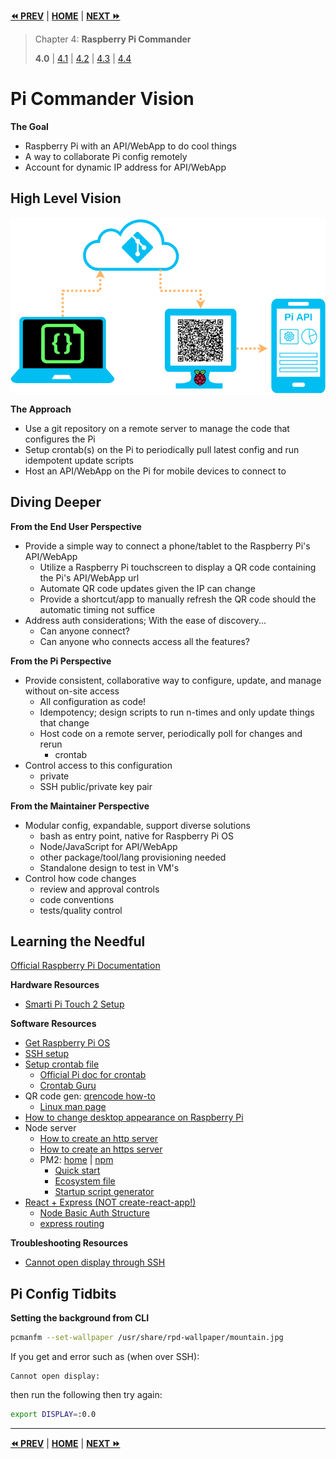 **[⏪ PREV](./e32f3180-280b-4c09-bdb3-9a5137dd1634.md)** | **[HOME](./index.md)** | **[NEXT ⏩](./961f3153-0cf6-4da1-a75b-ab3679170a33.md)**

> Chapter 4: **Raspberry Pi Commander**
>
> **4.0** |
[4.1](./961f3153-0cf6-4da1-a75b-ab3679170a33.md) |
[4.2](./81f3843d-4f9d-41fd-a259-2a1f8e32e4f7.md) |
[4.3](./018672d1-fbe1-40d7-9fcf-23396c83b628.md) |
[4.4](./66e1ac1c-0f66-4f8f-893d-5124087416be.md)

# Pi Commander Vision

**The Goal**
- Raspberry Pi with an API/WebApp to do cool things
- A way to collaborate Pi config remotely
- Account for dynamic IP address for API/WebApp


## High Level Vision

![](../img/pi-commander-vision.png)

**The Approach**
- Use a git repository on a remote server to manage the code that configures the
  Pi
- Setup crontab(s) on the Pi to periodically pull latest config and run
  idempotent update scripts
- Host an API/WebApp on the Pi for mobile devices to connect to

## Diving Deeper

**From the End User Perspective**
- Provide a simple way to connect a phone/tablet to the Raspberry Pi's
  API/WebApp
    - Utilize a Raspberry Pi touchscreen to display a QR code containing the
      Pi's API/WebApp url
    - Automate QR code updates given the IP can change
    - Provide a shortcut/app to manually refresh the QR code should the
      automatic timing not suffice
- Address auth considerations; With the ease of discovery...
    - Can anyone connect?
    - Can anyone who connects access all the features?

**From the Pi Perspective**
- Provide consistent, collaborative way to configure, update, and manage without
  on-site access
    - All configuration as code!
    - Idempotency; design scripts to run n-times and only update things that
      change
    - Host code on a remote server, periodically poll for changes and rerun
        - crontab
- Control access to this configuration
    - private
    - SSH public/private key pair

**From the Maintainer Perspective**
- Modular config, expandable, support diverse solutions
    - bash as entry point, native for Raspberry Pi OS
    - Node/JavaScript for API/WebApp
    - other package/tool/lang provisioning needed
    - Standalone design to test in VM's
- Control how code changes
    - review and approval controls
    - code conventions
    - tests/quality control

## Learning the Needful

[Official Raspberry Pi Documentation](https://www.raspberrypi.org/documentation/)

**Hardware Resources**
- [Smarti Pi Touch 2 Setup](https://smarticase.com/pages/smartipi-touch-2-setup-1)

**Software Resources**
- [Get Raspberry Pi OS](https://www.raspberrypi.org/software/)
- [SSH setup](https://www.raspberrypi.org/documentation/remote-access/ssh/)
- [Setup crontab file](https://corenominal.org/2016/05/12/howto-setup-a-crontab-file/)
  - [Official Pi doc for crontab](https://www.raspberrypi.org/documentation/linux/usage/cron.md)
  - [Crontab Guru](https://crontab.guru/#*/5_*_*_*_*)
- QR code gen: [qrencode how-to](https://www.cloudsavvyit.com/8382/how-to-create-qr-codes-from-the-linux-command-line/)
  - [Linux man page](https://linux.die.net/man/1/qrencode)
- [How to change desktop appearance on Raspberry Pi](https://raspberrytips.com/pimp-my-raspberry-pi/)
- Node server
  - [How to create an http server](https://nodejs.org/en/docs/guides/getting-started-guide/)
  - [How to create an https server](https://nodejs.org/en/knowledge/HTTP/servers/how-to-create-a-HTTPS-server/)
  - PM2: [home](https://pm2.keymetrics.io/) |
    [npm](https://www.npmjs.com/package/pm2)
    - [Quick start](https://pm2.keymetrics.io/docs/usage/quick-start/)
    - [Ecosystem file](https://pm2.keymetrics.io/docs/usage/application-declaration/)
    - [Startup script generator](https://pm2.keymetrics.io/docs/usage/startup/)
- [React + Express (NOT create-react-app!)](https://medium.com/front-end-weekly/server-side-rendering-with-react-and-express-382591bfc77c)
  - [Node Basic Auth Structure](https://jasonwatmore.com/post/2018/09/24/nodejs-basic-authentication-tutorial-with-example-api#projectstructure)
  - [express routing](https://expressjs.com/en/guide/routing.html)

**Troubleshooting Resources**
- [Cannot open display through SSH](https://raspberrypi.stackexchange.com/a/68581)

## Pi Config Tidbits

**Setting the background from CLI**

```bash
pcmanfm --set-wallpaper /usr/share/rpd-wallpaper/mountain.jpg
```

If you get and error such as (when over SSH):
```
Cannot open display:
```

then run the following then try again:
```bash
export DISPLAY=:0.0
```


---

**[⏪ PREV](./e32f3180-280b-4c09-bdb3-9a5137dd1634.md)** | **[HOME](./index.md)** | **[NEXT ⏩](./961f3153-0cf6-4da1-a75b-ab3679170a33.md)**

